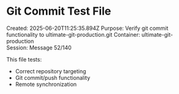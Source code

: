 # Git Commit Test File

Created: 2025-06-20T11:25:35.894Z
Purpose: Verify git commit functionality to ultimate-git-production.git
Container: ultimate-git-production  
Session: Message 52/140

This file tests:
- Correct repository targeting
- Git commit/push functionality  
- Remote synchronization

